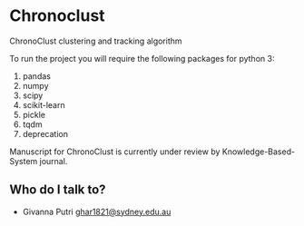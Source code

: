 # Chronoclust
ChronoClust clustering and tracking algorithm

To run the project you will require the following packages for python 3:
1. pandas
2. numpy
3. scipy
4. scikit-learn
5. pickle
6. tqdm
7. deprecation

Manuscript for ChronoClust is currently under review by Knowledge-Based-System journal.

## Who do I talk to?
* Givanna Putri ghar1821@sydney.edu.au
